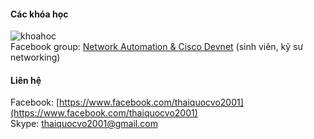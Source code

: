 #### Các khóa học
![khoahoc](https://scontent.fsgn2-1.fna.fbcdn.net/v/t1.0-9/132065720_1135071573617891_8160983629105542981_o.jpg?_nc_cat=107&ccb=2&_nc_sid=825194&_nc_ohc=A5RdLHXcudAAX8dh6HC&_nc_ht=scontent.fsgn2-1.fna&oh=44c9f3de774593fb5137aa10a545af85&oe=600BBD0C)  
Facebook group: [Network Automation & Cisco Devnet](https://www.facebook.com/groups/networkautomation2001/) (sinh viên, kỹ sư networking)        

#### Liên hệ
Facebook: [https://www.facebook.com/thaiquocvo2001](https://www.facebook.com/thaiquocvo2001)          
Skype: thaiquocvo2001@gmail.com   
